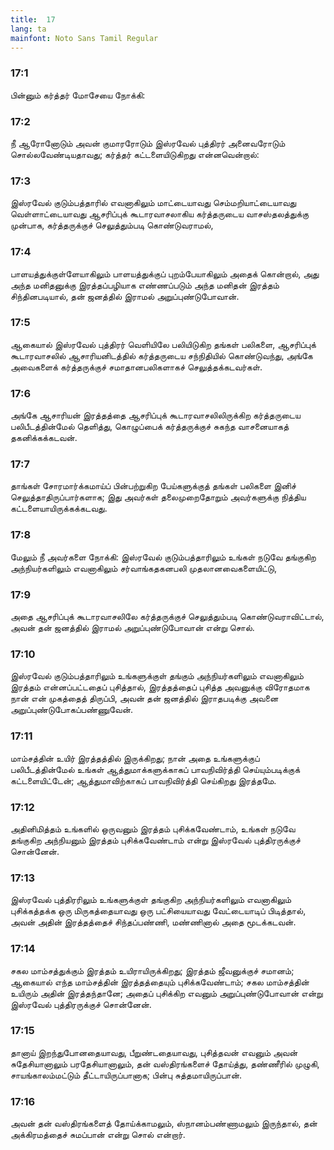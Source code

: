 ```yaml
---
title:  17
lang: ta
mainfont: Noto Sans Tamil Regular
---
```


###  17:1

பின்னும் கர்த்தர் மோசேயை நோக்கி:

###  17:2

நீ ஆரோனோடும் அவன் குமாரரோடும் இஸ்ரவேல் புத்திரர் அனைவரோடும் சொல்லவேண்டியதாவது; கர்த்தர் கட்டளையிடுகிறது என்னவென்றால்:

###  17:3

இஸ்ரவேல் குடும்பத்தாரில் எவனாகிலும் மாட்டையாவது செம்மறியாட்டையாவது வெள்ளாட்டையாவது ஆசரிப்புக் கூடாரவாசலாகிய கர்த்தருடைய வாசஸ்தலத்துக்கு முன்பாக, கர்த்தருக்குச் செலுத்தும்படி கொண்டுவராமல்,

###  17:4

பாளயத்துக்குள்ளேயாகிலும் பாளயத்துக்குப் புறம்பேயாகிலும் அதைக் கொன்றால், அது அந்த மனிதனுக்கு இரத்தப்பழியாக எண்ணப்படும் அந்த மனிதன் இரத்தம் சிந்தினபடியால், தன் ஜனத்தில் இராமல் அறுப்புண்டுபோவான்.

###  17:5

ஆகையால் இஸ்ரவேல் புத்திரர் வெளியிலே பலியிடுகிற தங்கள் பலிகளை, ஆசரிப்புக் கூடாரவாசலில் ஆசாரியனிடத்தில் கர்த்தருடைய சந்நிதியில் கொண்டுவந்து, அங்கே அவைகளைக் கர்த்தருக்குச் சமாதானபலிகளாகச் செலுத்தக்கடவர்கள்.

###  17:6

அங்கே ஆசாரியன் இரத்தத்தை ஆசரிப்புக் கூடாரவாசலிலிருக்கிற கர்த்தருடைய பலிபீடத்தின்மேல் தெளித்து, கொழுப்பைக் கர்த்தருக்குச் சுகந்த வாசனையாகத் தகனிக்கக்கடவன்.

###  17:7

தாங்கள் சோரமார்க்கமாய்ப் பின்பற்றுகிற பேய்களுக்குத் தங்கள் பலிகளை இனிச் செலுத்தாதிருப்பார்களாக; இது அவர்கள் தலைமுறைதோறும் அவர்களுக்கு நித்திய கட்டளையாயிருக்கக்கடவது.

###  17:8

மேலும் நீ அவர்களை நோக்கி: இஸ்ரவேல் குடும்பத்தாரிலும் உங்கள் நடுவே தங்குகிற அந்நியர்களிலும் எவனாகிலும் சர்வாங்கதகனபலி முதலானவைகளையிட்டு,

###  17:9

அதை ஆசரிப்புக் கூடாரவாசலிலே கர்த்தருக்குச் செலுத்தும்படி கொண்டுவராவிட்டால், அவன் தன் ஜனத்தில் இராமல் அறுப்புண்டுபோவான் என்று சொல்.

###  17:10

இஸ்ரவேல் குடும்பத்தாரிலும் உங்களுக்குள் தங்கும் அந்நியர்களிலும் எவனாகிலும் இரத்தம் என்னப்பட்டதைப் புசித்தால், இரத்தத்தைப் புசித்த அவனுக்கு விரோதமாக நான் என் முகத்தைத் திருப்பி, அவன் தன் ஜனத்தில் இராதபடிக்கு அவனை அறுப்புண்டுபோகப்பண்ணுவேன்.

###  17:11

மாம்சத்தின் உயிர் இரத்தத்தில் இருக்கிறது; நான் அதை உங்களுக்குப் பலிபீடத்தின்மேல் உங்கள் ஆத்துமாக்களுக்காகப் பாவநிவிர்த்தி செய்யும்படிக்குக் கட்டளையிட்டேன்; ஆத்துமாவிற்காகப் பாவநிவிர்த்தி செய்கிறது இரத்தமே.

###  17:12

அதினிமித்தம் உங்களில் ஒருவனும் இரத்தம் புசிக்கவேண்டாம், உங்கள் நடுவே தங்குகிற அந்நியனும் இரத்தம் புசிக்கவேண்டாம் என்று இஸ்ரவேல் புத்திரருக்குச் சொன்னேன்.

###  17:13

இஸ்ரவேல் புத்திரரிலும் உங்களுக்குள் தங்குகிற அந்நியர்களிலும் எவனாகிலும் புசிக்கத்தக்க ஒரு மிருகத்தையாவது ஒரு பட்சியையாவது வேட்டையாடிப் பிடித்தால், அவன் அதின் இரத்தத்தைச் சிந்தப்பண்ணி, மண்ணினால் அதை மூடக்கடவன்.

###  17:14

சகல மாம்சத்துக்கும் இரத்தம் உயிராயிருக்கிறது; இரத்தம் ஜீவனுக்குச் சமானம்; ஆகையால் எந்த மாம்சத்தின் இரத்தத்தையும் புசிக்கவேண்டாம்; சகல மாம்சத்தின் உயிரும் அதின் இரத்தந்தானே; அதைப் புசிக்கிற எவனும் அறுப்புண்டுபோவான் என்று இஸ்ரவேல் புத்திரருக்குச் சொன்னேன்.

###  17:15

தானாய் இறந்துபோனதையாவது, பீறுண்டதையாவது, புசித்தவன் எவனும் அவன் சுதேசியானாலும் பரதேசியானாலும், தன் வஸ்திரங்களைச் தோய்த்து, தண்ணீரில் முழுகி, சாயங்காலம்மட்டும் தீட்டாயிருப்பானாக; பின்பு சுத்தமாயிருப்பான்.

###  17:16

அவன் தன் வஸ்திரங்களைத் தோய்க்காமலும், ஸ்நானம்பண்ணாமலும் இருந்தால், தன் அக்கிரமத்தைச் சுமப்பான் என்று சொல் என்றார்.


